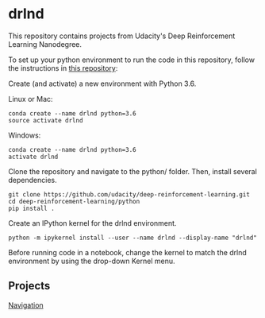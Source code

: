 # drlnd
This repository contains projects from 
Udacity's Deep Reinforcement Learning Nanodegree.

To set up your python environment to run the code in this repository, 
follow the instructions in [this repository](https://github.com/udacity/deep-reinforcement-learning):

Create (and activate) a new environment with Python 3.6.

Linux or Mac:

```
conda create --name drlnd python=3.6
source activate drlnd
```

Windows:

```
conda create --name drlnd python=3.6 
activate drlnd
```

Clone the repository and navigate to the python/ folder. Then, install several dependencies.

```
git clone https://github.com/udacity/deep-reinforcement-learning.git  
cd deep-reinforcement-learning/python  
pip install .
```


Create an IPython kernel for the drlnd environment.

```
python -m ipykernel install --user --name drlnd --display-name "drlnd"
```

Before running code in a notebook, change the kernel to match the drlnd environment by using the drop-down Kernel menu.


## Projects

[Navigation](navigation/README.md)




